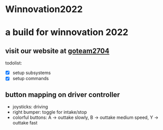 # Winnovation2022
# a build for winnovation 2022
## visit our website at [goteam2704](https://goteam2704.org)
todolist: 
- [x] setup subsystems
- [x] setup commands

## button mapping on driver controller
- joysticks: driving
- right bumper: toggle for intake/stop
- colorful buttons: A -> outtake slowly, B -> outtake medium speed, Y -> outtake fast